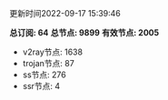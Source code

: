 更新时间2022-09-17 15:39:46

**总订阅: 64**
**总节点: 9899**
**有效节点: 2005**
- v2ray节点: 1638
- trojan节点: 87
- ss节点: 276
- ssr节点: 4
